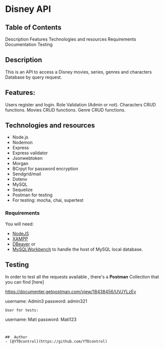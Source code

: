 # Disney API

## Table of Contents
Description
Features
Technologies and resources
Requirements
Documentation
Testing


## Description

 This is an API to access a Disney movies, series, genres and characters Database by query request.

## Features:

Users register and login.
Role Validation (Admin or not).
Characters CRUD functions.
Movies CRUD functions.
Genre CRUD functions.

##  Technologies and resources

- Node.js
- Nodemon
- Express
- Express validator
- Jsonwebtoken
- Morgan
- BCrpyt for password encryption
- Sendgrid/mail
- Dotenv
- MySQL
- Sequelize
- Postman for testing 
- For testing: mocha, chai, supertest


### Requirements

You will need:
- [NodeJS](https://nodejs.org/)
- [XAMPP](https://www.apachefriends.org/es/index.html)
- [DBeaver](https://dbeaver.io) or
- [MySQLWorkbench](https://dev.mysql.com/downloads/workbench/) to handle the host of MySQL local database.




##  Testing 

In order to test all the requests available , there's a **Postman** Collection that you can find [here]

https://documenter.getpostman.com/view/18438456/UVJYLzEv



username: Admin3
password: admin321
```
User for tests:
```

username: Mati
password: Mati123
```


##  Author 
- [@YTDcontrol](https://github.com/YTDcontrol)

